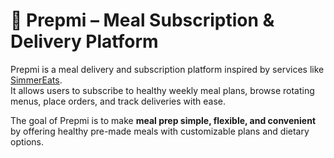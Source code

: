 # 🍴 Prepmi – Meal Subscription & Delivery Platform

Prepmi is a meal delivery and subscription platform inspired by services like [SimmerEats](https://www.simmereats.com/).  
It allows users to subscribe to healthy weekly meal plans, browse rotating menus, place orders, and track deliveries with ease.

The goal of Prepmi is to make **meal prep simple, flexible, and convenient** by offering healthy pre-made meals with customizable plans and dietary options.
